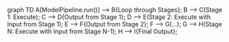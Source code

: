 graph TD
    A[ModelPipeline.run()] --> B{Loop through Stages};
    B --> C(Stage 1: Execute);
    C --> D{Output from Stage 1};
    D --> E(Stage 2: Execute with Input from Stage 1);
    E --> F{Output from Stage 2};
    F --> G(...);
    G --> H(Stage N: Execute with Input from Stage N-1);
    H --> I{Final Output};